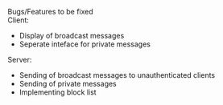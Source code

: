 Bugs/Features to be fixed<br>
Client:
* Display of broadcast messages
* Seperate inteface for private messages

Server:
* Sending of broadcast messages to unauthenticated clients
* Sending of private messages
* Implementing block list
